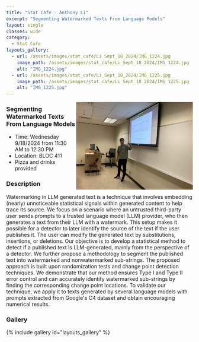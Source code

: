 ```yaml
---
title: "Stat Cafe - Anthony Li"
excerpt: "Segmenting Watermarked Texts From Language Models"
layout: single
classes: wide
category: 
  - Stat Cafe
layouts_gallery:
  - url: /assets/images/stat_cafe/Li_Sept_18_2024/IMG_1224.jpg
    image_path: /assets/images/stat_cafe/Li_Sept_18_2024/IMG_1224.jpg
    alt: "IMG_1224.jpg"
  - url: /assets/images/stat_cafe/Li_Sept_18_2024/IMG_1225.jpg
    image_path: /assets/images/stat_cafe/Li_Sept_18_2024/IMG_1225.jpg
    alt: "IMG_1225.jpg"
---
```


<img src="https://github.com/tamusgsa/tamusgsa.github.io/blob/master/assets/images/stat_cafe/Li_Sept_18_2024/IMG_1224.jpg" alt="Header" width="315" style="float: right;"/> 

### Segmenting Watermarked Texts From Language Models

- Time: Wednesday 9/18/2024 from 11:30 AM to 12:30 PM
- Location: BLOC 411
- Pizza and drinks provided

### Description
Watermarking in LLM generated text is a technique that involves embedding (nearly)
unnoticeable statistical signals within generated content to help trace its source. We
focus on a scenario where an untrusted third-party user sends prompts to a trusted
language model (LLM) provider, who then generates a text from their LLM with a
watermark. This setup makes it possible for a detector to later identify the source of the
text if the user publishes it. The user can modify the generated text by substitutions,
insertions, or deletions. Our objective is to develop a statistical method to detect if a
published text is LLM-generated, mainly from the perspective of a detector. We further
propose a methodology to segment the published text into watermarked and nonwatermarked sub-strings. The proposed approach is built upon randomization tests and
change point detection techniques. We demonstrate that our method ensures Type I and
Type II error control and can accurately identify watermarked sub-strings by finding the
corresponding change point locations. To validate our technique, we apply it to texts
generated by several language models with prompts extracted from Google's C4 dataset
and obtain encouraging numerical results. 


<!-- ### Presentation
<!-- <iframe src="" width="640" height="480" allow="autoplay"></iframe> -->

<!-- ### Recording -->

### Gallery

{% include gallery id="layouts_gallery" %}
